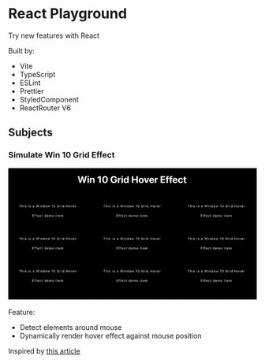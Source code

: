 # React Playground

Try new features with React

Built by:

- Vite
- TypeScript
- ESLint
- Prettier
- StyledComponent
- ReactRouter V6

## Subjects

### Simulate Win 10 Grid Effect

![win-10-grid](/assets/win-10-grid-demo.gif)

Feature:

- Detect elements around mouse
- Dynamically render hover effect against mouse position
  
Inspired by [this article](https://mp.weixin.qq.com/s/df4zDYQnpHKRZp34jIoRSA)
